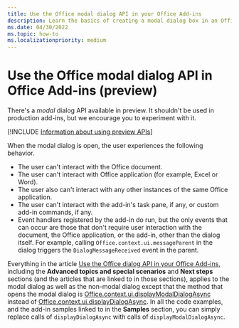 ```yaml
---
title: Use the Office modal dialog API in your Office Add-ins
description: Learn the basics of creating a modal dialog box in an Office Add-in.
ms.date: 04/30/2022
ms.topic: how-to
ms.localizationpriority: medium
---
```


# Use the Office modal dialog API in Office Add-ins (preview)

There's a *modal* dialog API available in preview. It shouldn't be used in production add-ins, but we encourage you to experiment with it.

[!INCLUDE [Information about using preview APIs](../includes/using-preview-apis-host.md)]

When the modal dialog is open, the user experiences the following behavior.

- The user can't interact with the Office document.
- The user can't interact with Office application (for example, Excel or Word).
- The user also can't interact with any other instances of the same Office application.
- The user can't interact with the add-in's task pane, if any, or custom add-in commands, if any.
- Event handlers registered by the add-in do run, but the only events that can occur are those that don't require user interaction with the document, the Office application, or the add-in, other than the dialog itself. For example, calling `Office.context.ui.messageParent` in the dialog triggers the `DialogMessageReceived` event in the parent.

Everything in the article [Use the Office dialog API in your Office Add-ins](dialog-api-in-office-add-ins.md), including the **Advanced topics and special scenarios** and **Next steps** sections (and the articles that are linked to in those sections), applies to the modal dialog as well as the non-modal dialog except that the method that opens the modal dialog is [Office.context.ui.displayModalDialogAsync](/javascript/api/office/office.ui#office-office-ui-displaymodaldialogasync-member(1)) instead of [Office.context.ui.displayDialogAsync](/javascript/api/office/office.ui#office-office-ui-displaydialogasync-member(1)). In all the code examples, and the add-in samples linked to in the **Samples** section, you can simply replace calls of `displayDialogAsync` with calls of `displayModalDialogAsync`.
